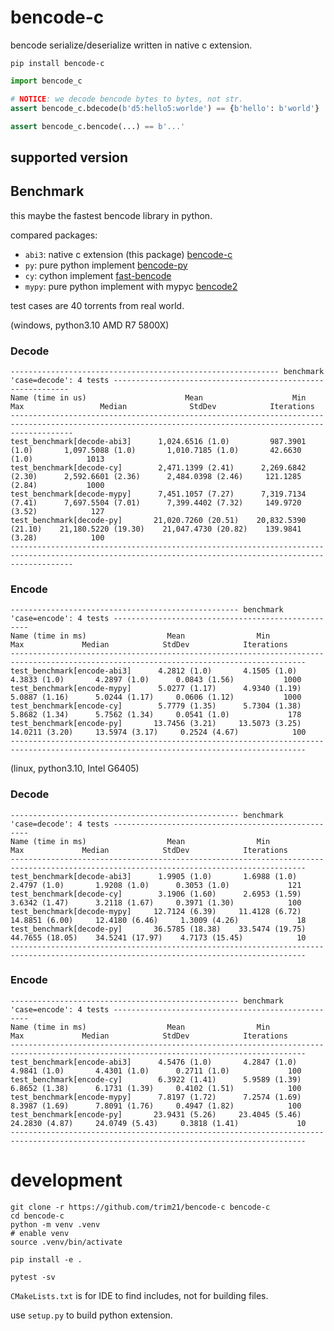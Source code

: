 # bencode-c

bencode serialize/deserialize written in native c extension.

```shell
pip install bencode-c
```

```python
import bencode_c

# NOTICE: we decode bencode bytes to bytes, not str.
assert bencode_c.bdecode(b'd5:hello5:worlde') == {b'hello': b'world'}

assert bencode_c.bencode(...) == b'...'
```

## supported version

## Benchmark

this maybe the fastest bencode library in python.

compared packages:

- `abi3`: native c extension (this package) [bencode-c](https://pypi.org/project/bencode-c)
- `py`: pure python implement [bencode-py](https://pypi.org/project/bencode-py)
- `cy`: cython implement [fast-bencode](https://pypi.org/project/fast-bencode)
- `mypy`: pure python implement with mypyc [bencode2](https://pypi.org/project/bencode2)

test cases are 40 torrents from real world.

(windows, python3.10 AMD R7 5800X)

### Decode

```
------------------------------------------------------------ benchmark 'case=decode': 4 tests ------------------------------------------------------------
Name (time in us)                      Mean                    Min                    Max                 Median              StdDev            Iterations
----------------------------------------------------------------------------------------------------------------------------------------------------------
test_benchmark[decode-abi3]      1,024.6516 (1.0)         987.3901 (1.0)       1,097.5088 (1.0)       1,010.7185 (1.0)       42.6630 (1.0)            1013
test_benchmark[decode-cy]        2,471.1399 (2.41)      2,269.6842 (2.30)      2,592.6601 (2.36)      2,484.0398 (2.46)     121.1285 (2.84)           1000
test_benchmark[decode-mypy]      7,451.1057 (7.27)      7,319.7134 (7.41)      7,697.5504 (7.01)      7,399.4402 (7.32)     149.9720 (3.52)            127
test_benchmark[decode-py]       21,020.7260 (20.51)    20,832.5390 (21.10)    21,180.5220 (19.30)    21,047.4730 (20.82)    139.9841 (3.28)            100
----------------------------------------------------------------------------------------------------------------------------------------------------------
```

### Encode

```
--------------------------------------------------- benchmark 'case=encode': 4 tests ---------------------------------------------------
Name (time in ms)                  Mean                Min                Max             Median            StdDev            Iterations
----------------------------------------------------------------------------------------------------------------------------------------
test_benchmark[encode-abi3]      4.2812 (1.0)       4.1505 (1.0)       4.3833 (1.0)       4.2897 (1.0)      0.0843 (1.56)           1000
test_benchmark[encode-mypy]      5.0277 (1.17)      4.9340 (1.19)      5.0887 (1.16)      5.0244 (1.17)     0.0606 (1.12)           1000
test_benchmark[encode-cy]        5.7779 (1.35)      5.7304 (1.38)      5.8682 (1.34)      5.7562 (1.34)     0.0541 (1.0)             178
test_benchmark[encode-py]       13.7456 (3.21)     13.5073 (3.25)     14.0211 (3.20)     13.5974 (3.17)     0.2524 (4.67)            100
----------------------------------------------------------------------------------------------------------------------------------------
```

(linux, python3.10, Intel G6405)

### Decode

```
--------------------------------------------------- benchmark 'case=decode': 4 tests ---------------------------------------------------
Name (time in ms)                  Mean                Min                Max             Median            StdDev            Iterations
----------------------------------------------------------------------------------------------------------------------------------------
test_benchmark[decode-abi3]      1.9905 (1.0)       1.6988 (1.0)       2.4797 (1.0)       1.9208 (1.0)      0.3053 (1.0)             121
test_benchmark[decode-cy]        3.1906 (1.60)      2.6953 (1.59)      3.6342 (1.47)      3.2118 (1.67)     0.3971 (1.30)            100
test_benchmark[decode-mypy]     12.7124 (6.39)     11.4128 (6.72)     14.8851 (6.00)     12.4180 (6.46)     1.3009 (4.26)             18
test_benchmark[decode-py]       36.5785 (18.38)    33.5474 (19.75)    44.7655 (18.05)    34.5241 (17.97)    4.7173 (15.45)            10
----------------------------------------------------------------------------------------------------------------------------------------
```

### Encode

```
--------------------------------------------------- benchmark 'case=encode': 4 tests ---------------------------------------------------
Name (time in ms)                  Mean                Min                Max             Median            StdDev            Iterations
----------------------------------------------------------------------------------------------------------------------------------------
test_benchmark[encode-abi3]      4.5476 (1.0)       4.2847 (1.0)       4.9841 (1.0)       4.4301 (1.0)      0.2711 (1.0)             100
test_benchmark[encode-cy]        6.3922 (1.41)      5.9589 (1.39)      6.8652 (1.38)      6.1731 (1.39)     0.4102 (1.51)            100
test_benchmark[encode-mypy]      7.8197 (1.72)      7.2574 (1.69)      8.3987 (1.69)      7.8091 (1.76)     0.4947 (1.82)            100
test_benchmark[encode-py]       23.9431 (5.26)     23.4045 (5.46)     24.2830 (4.87)     24.0749 (5.43)     0.3818 (1.41)             10
----------------------------------------------------------------------------------------------------------------------------------------
```

# development

```shell
git clone -r https://github.com/trim21/bencode-c bencode-c
cd bencode-c
python -m venv .venv
# enable venv
source .venv/bin/activate

pip install -e .

pytest -sv
```

`CMakeLists.txt` is for IDE to find includes, not for building files.

use `setup.py` to build python extension.
